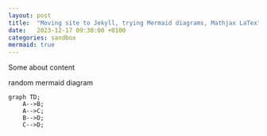 ```yaml
---
layout: post
title:  "Moving site to Jekyll, trying Mermaid diagrams, Mathjax LaTex"
date:   2023-12-17 09:30:00 +0100
categories: sandbox
mermaid: true
---
```


Some about content

random mermaid diagram

```mermaid
graph TD;
    A-->B;
    A-->C;
    B-->D;
    C-->D;
```